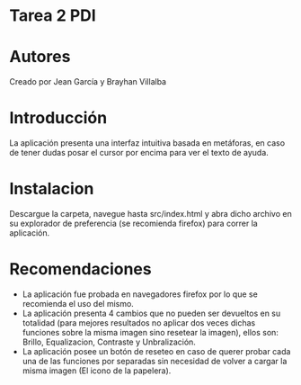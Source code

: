 # Tarea 2 PDI

# Autores
Creado por Jean García y Brayhan Villalba

# Introducción

La aplicación presenta una interfaz intuitiva basada en metáforas, en caso de tener dudas posar el cursor por encima para ver el texto de ayuda.

# Instalacion
Descargue la carpeta, navegue hasta src/index.html y abra dicho archivo en su explorador de preferencia (se recomienda firefox) para correr la aplicación.

# Recomendaciones

- La aplicación fue probada en navegadores firefox por lo que se recomienda el uso del mismo.
- La aplicación presenta 4 cambios que no pueden ser devueltos en su totalidad (para mejores resultados no aplicar dos veces dichas funciones sobre la misma imagen sino resetear la imagen), ellos son: Brillo, Equalizacion, Contraste y Unbralización.
- La aplicación posee un botón de reseteo en caso de querer probar cada una de las funciones por separadas sin necesidad de volver a cargar la misma imagen (El icono de la papelera).

